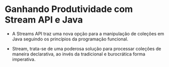 # Ganhando Produtividade com Stream API e Java
- A Streams API traz uma nova opção para a manipulação de coleções em Java seguindo os princípios da programação funcional.

- Stream, trata-se de uma poderosa solução para processar coleções de maneira declarativa, ao invés da tradicional e burocrática forma imperativa.
